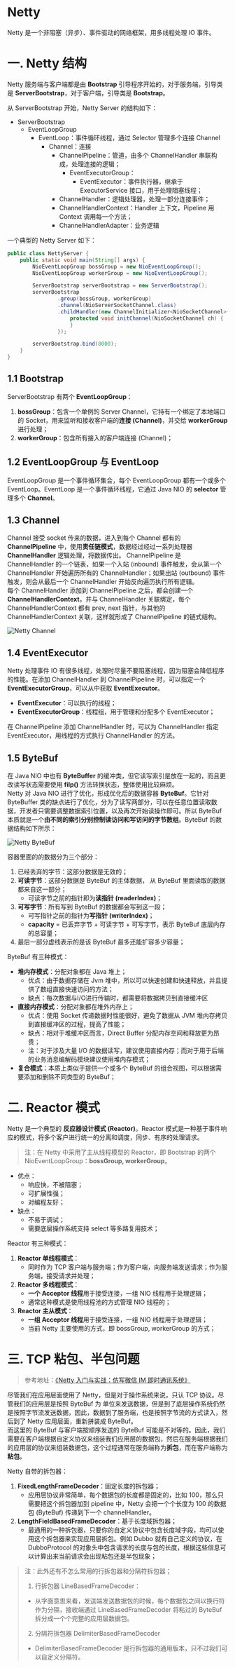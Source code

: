# Netty

Netty 是一个非阻塞（异步）、事件驱动的网络框架，用多线程处理 IO 事件。

# 一. Netty 结构

Netty 服务端与客户端都是由 **Bootstrap** 引导程序开始的，对于服务端，引导类是 **ServerBootstrap**，对于客户端，引导类是 **Bootstrap**。  

从 ServerBootstrap 开始，Netty Server 的结构如下：

- ServerBootstrap
	- EventLoopGroup
		- EventLoop：事件循环线程，通过 Selector 管理多个连接 Channel
			- Channel：连接
				- ChannelPipeline：管道，由多个 ChannelHandler 串联构成，处理连接的逻辑；
					- EventExecutorGroup：
						- EventExecutor：事件执行器，继承于 ExecutorService 接口，用于处理阻塞线程；
				- ChannelHandler：逻辑处理器，处理一部分连接事件；
				- ChannelHandlerContext：Handler 上下文，Pipeline 用 Context 调用每一个方法；
				- ChannelHandlerAdapter：业务逻辑

一个典型的 Netty Server 如下：

```java
public class NettyServer {
    public static void main(String[] args) {
        NioEventLoopGroup bossGroup = new NioEventLoopGroup();
        NioEventLoopGroup workerGroup = new NioEventLoopGroup();

        ServerBootstrap serverBootstrap = new ServerBootstrap();
        serverBootstrap
                .group(bossGroup, workerGroup)
                .channel(NioServerSocketChannel.class)
                .childHandler(new ChannelInitializer<NioSocketChannel>() {
                    protected void initChannel(NioSocketChannel ch) {
                    }
                });

        serverBootstrap.bind(8000);
    }
}
```

## 1.1 Bootstrap

ServerBootstrap 有两个 **EventLoopGroup**：

1. **bossGroup**：包含一个单例的 Server Channel，它持有一个绑定了本地端口的 Socket，用来监听和接收客户端的**连接 (Channel)**，并交给 **workerGroup** 进行处理；
2. **workerGroup**：包含所有接入的客户端连接 (Channel)；

## 1.2 EventLoopGroup 与 EventLoop

EventLoopGroup 是一个事件循环集合，每个 EventLoopGroup 都有一个或多个 EventLoop。EventLoop 是一个事件循环线程，它通过 Java NIO 的 **selector** 管理多个 **Channel**。  

## 1.3 Channel

Channel 接受 socket 传来的数据，进入到每个 Channel 都有的 **ChannelPipeline** 中，使用**责任链模式**，数据经过经过一系列处理器 **ChannelHandler** 逻辑处理，将数据传出。 
ChannelPipeline 是 ChannelHandler 的一个链表，如果一个入站 (inbound) 事件触发，会从第一个 ChannelHandler 开始遍历所有的 ChannelHandler；如果出站 (outbound) 事件触发，则会从最后一个 ChannelHandler 开始反向遍历执行所有逻辑。  
每个 ChannelHandler 添加到 ChannelPipeline 之后，都会创建一个 **ChannelHandlerContext**，并与 ChannelHandler 关联绑定，每个 ChannelHandlerContext 都有 prev, next 指针，与其他的 ChannelHandlerContext 关联，这样就形成了 ChannelPipeline 的链式结构。

![Netty Channel](./pic/Netty/Netty_Channel.png)

## 1.4 EventExecutor

Netty 处理事件 IO 有很多线程，处理时尽量不要阻塞线程，因为阻塞会降低程序的性能。在添加 ChannelHandler 到 ChannelPipeline 时，可以指定一个 **EventExecutorGroup**，可以从中获取 **EventExecutor**。

- **EventExecutor**：可以执行的线程；
- **EventExecutorGroup**：线程组，用于管理和分配多个 EventExecutor；

在 ChannelPipeline 添加 ChannelHandler 时，可以为 ChannelHandler 指定 EventExecutor，用线程的方式执行 ChannelHandler 的方法。

## 1.5 ByteBuf

在 Java NIO 中也有 **ByteBuffer** 的缓冲类，但它读写索引是放在一起的，而且更改读写状态需要使用 **filp()** 方法转换状态，整体使用比较麻烦。  
Netty 对 Java NIO 进行了优化，形成优化后的数据容器 **ByteBuf**。它针对 ByteBuffer 类的缺点进行了优化，分为了读写两部分，可以在任意位置读取数据，开发者只需要调整数据索引位置，以及再次开始读操作即可。所以 ByteBuf 本质就是一个**由不同的索引分别控制读访问和写访问的字节数组**。ByteBuf 的数据结构如下所示：

![Netty ByteBuf](./pic/Netty/Netty_ByteBuf.png)

容器里面的的数据分为三个部分：

1. 已经丢弃的字节：这部分数据是无效的；
2. **可读字节**：这部分数据是 ByteBuf 的主体数据， 从 ByteBuf 里面读取的数据都来自这一部分；
	- 可读字节之前的指针即为**读指针 (readerIndex)**；
3. **可写字节**：所有写到 ByteBuf 的数据都会写到这一段；
	- 可写指针之前的指针为**写指针 (writerIndex)**；
	- **capacity** = 已丢弃字节 + 可读字节 + 可写字节，表示 ByteBuf 底层内存的总容量；
4. 最后一部分虚线表示的是该 ByteBuf 最多还能扩容多少容量；

ByteBuf 有三种模式：

- **堆内存模式**：分配对象都在 Java 堆上；
	- 优点：由于数据存储在 Jvm 堆中，所以可以快速创建和快速释放，并且提供了数组直接快速访问的方法；
	- 缺点：每次数据与I/O进行传输时，都需要将数据拷贝到直接缓冲区
- **直接内存模式**：分配对象都在堆外内存上；
	- 优点：使用 Socket 传递数据时性能很好，避免了数据从 JVM 堆内存拷贝到直接缓冲区的过程，提高了性能；
	- 缺点：相对于堆缓冲区而言，Direct Buffer 分配内存空间和释放更为昂贵；
	- 注：对于涉及大量 I/O 的数据读写，建议使用直接内存；而对于用于后端的业务消息编解码模块建议使用堆内存模式；
- **复合模式**：本质上类似于提供一个或多个 ByteBuf 的组合视图，可以根据需要添加和删除不同类型的 ByteBuf；

# 二. Reactor 模式

Netty 是一个典型的 **反应器设计模式 (Reactor)**。Reactor 模式是一种基于事件响应的模式，将多个客户进行统一的分离和调度，同步、有序的处理请求。  

> 注：在 Netty 中采用了主从线程模型的 Reactor，即 Bootstrap 的两个 NioEventLoopGroup：**bossGroup, workerGroup**。

- 优点：
	- 响应快，不被阻塞；
	- 可扩展性强；
	- 对编程友好；
- 缺点：
	- 不易于调试；
	- 需要底层操作系统支持 select 等多路复用技术；

Reactor 有三种模式：

1. **Reactor 单线程模式**：
	- 同时作为 TCP 客户端与服务端；作为客户端，向服务端发送请求；作为服务端，接受请求并处理；
2. **Reactor 多线程模式**：
	- **一个 Acceptor 线程**用于接受连接，一组 NIO 线程用于处理逻辑；
	- 通常这种模式是使用线程池的方式管理 NIO 线程的；
3. **Reactor 主从模式**：
	- **一组 Acceptor 线程**用于接受连接，一组 NIO 线程用于处理逻辑；
	- 当前 Netty 主要使用的方式，即 bossGroup, workerGroup 的方式；

# 三. TCP 粘包、半包问题

> 参考地址：[《Netty 入门与实战：仿写微信 IM 即时通讯系统》](https://juejin.im/book/5b4bc28bf265da0f60130116/section/5b4db07fe51d451917170338)

尽管我们在应用层面使用了 Netty，但是对于操作系统来说，只认 TCP 协议。尽管我们的应用层是按照 ByteBuf 为 单位来发送数据，但是到了底层操作系统仍然是按照字节流发送数据，因此，数据到了服务端，也是按照字节流的方式读入，然后到了 Netty 应用层面，重新拼装成 ByteBuf。  
而这里的 ByteBuf 与客户端按顺序发送的 ByteBuf 可能是不对等的。因此，我们需要在客户端根据自定义协议来组装我们应用层的数据包，然后在服务端根据我们的应用层的协议来组装数据包，这个过程通常在服务端称为**拆包**，而在客户端称为**粘包**。

Netty 自带的拆包器：

1. **FixedLengthFrameDecoder**：固定长度的拆包器；
	- 应用层协议非常简单，每个数据包的长度都是固定的，比如 100，那么只需要把这个拆包器加到 pipeline 中，Netty 会把一个个长度为 100 的数据包 (ByteBuf) 传递到下一个 channelHandler。
2. **LengthFieldBasedFrameDecoder**：基于长度域拆包器；
	- 最通用的一种拆包器，只要你的自定义协议中包含长度域字段，均可以使用这个拆包器来实现应用层拆包。例如 Dubbo 就有自己定义的协议，在 DubboProtocol 的对象头中包含请求的长度与包的长度，根据这些信息可以计算出来当前请求会出现粘包还是半包现象；

> 注：此外还有不怎么常用的行拆包器和分隔符拆包器；
> 
> 1. 行拆包器 LineBasedFrameDecoder：
> 	- 从字面意思来看，发送端发送数据包的时候，每个数据包之间以换行符作为分隔，接收端通过 LineBasedFrameDecoder 将粘过的 ByteBuf 拆分成一个个完整的应用层数据包。
> 2. 分隔符拆包器 DelimiterBasedFrameDecoder
> 	- DelimiterBasedFrameDecoder 是行拆包器的通用版本，只不过我们可以自定义分隔符。

